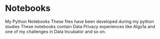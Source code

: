 # Notebooks
My Python Notebooks
These files have been developed during my python studies
These notebooks contain Data Privacy experiences like Algo1a and one of my challenges in Data Incubator and so on.
